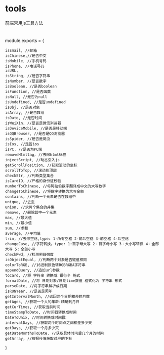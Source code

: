 # tools
前端常用js工具方法
#
module.exports = {

	isEmail, //邮箱
	isChinese,//是否中文
	isMobile, //手机号码
	isPhone, //电话号码
	isURL,
	isString, //是否字符串
	isNumber, //是否数字
	isBoolean, //是否boolean
	isFunction, //是否函数
	isNull, //是否为null
	isUndefined, //是否undefined
	isObj, //是否对象
	isArray, //是否数组
	isDate, //是否时间
	isWeiXin, //是否是微信浏览器
	isDeviceMobile, //是否是移动端
	isQQBrowser, //是否是QQ浏览器
	isSpider, //是否是爬虫
	isIos, //是否ios
	isPC, //是否为PC端
	removeHtmltag, //去除html标签
	injectScript, //动态引入js
	getScrollPosition, //获取滚动的坐标
	scrollToTop, //滚动到顶部
	checkStr, //判断类型集合
	isCardID, //严格的身份证校验
	numberToChinese, //将阿拉伯数字翻译成中文的大写数字
	changeToChinese, //将数字转换为大写金额
	contains, //判断一个元素是否在数组中
	unique, //去重
	union, //求两个集合的并集
	remove, //删除其中一个元素
	max, //最大值
	min, //最小值
	sum, //求和
	average, //平均值
	trim, //去除空格,type: 1-所有空格 2-前后空格 3-前空格 4-后空格
	changeCase, //字符转换，type: 1:首字母大写 2：首字母小写 3：大小写转换 4：全部大写 5：全部小写
	checkPwd, //检测密码强度
	isObjectEqual, //判断两个对象是否键值相同
	colorToRGB, //16进制颜色转RGBRGBA字符串
	appendQuery, //追加url参数
	toCard, //将 字符串 转换成 银行卡 格式
	formatDate, //将 日期对象/日期time数值 格式化为 字符串 形式
	parseDate, //将字符串解析成日期
	isRUNYear, //是否是闰年
	getIntervalMonth, //返回两个日期相差的月数
	getAges, //获取一个人的年龄:精确到月日
	getCurTimes, //获取当前时间
	timeStampToDate, //时间戳转换成时间
	DateToUnix, //时间转换成时间戳
	intervalDays, //获取两个时间点之间相差多少天
	getDays, //获取一个月多少天
	getDateMonthsToDate, //获取具体时间后几个月的时间
	getArray, //根据传值获取对应的下标
	
}
